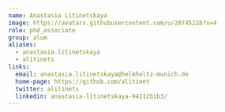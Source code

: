 ```yaml
---
name: Anastasia Litinetskaya
image: https://avatars.githubusercontent.com/u/20745228?v=4
role: phd_associate
group: alum
aliases:
  - anastasia.litinetskaya
  - alitinets
links:
  email: anastasia.litinetskaya@helmholtz-munich.de
  home-page: https://github.com/alitinet
  twitter: alitinets
  linkedin: anastasia-litinetskaya-94212b1b3/
---
```

